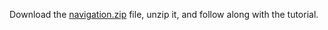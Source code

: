 
Download the [navigation.zip]({{site.github.url}}/assets/navigation.zip) file, unzip it, and follow along with the tutorial.